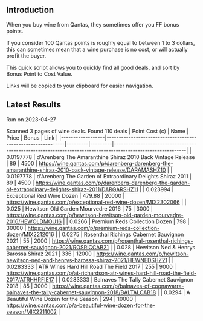 ## Introduction

When you buy wine from Qantas, they sometimes offer you FF bonus points. 

If you consider 100 Qantas points is roughly equal to between 1 to 3 dollars, this can sometimes mean that a wine purchase is no cost, or will actually profit the buyer.

This quick script allows you to quickly find all good deals, and sort by Bonus Point to Cost Value.

Links will be copied to your clipboard for easier navigation.

## Latest Results

Run on 2023-04-27

Scanned 3 pages of wine deals.
Found 110 deals
|   Point Cost (c) | Name                                                        |   Price |   Bonus | Link                                                                                                       |
|------------------|-------------------------------------------------------------|---------|---------|------------------------------------------------------------------------------------------------------------|
|        0.0197778 | d'Arenberg The Amaranthine Shiraz 2010 Back Vintage Release |   89    |    4500 | https://wine.qantas.com/p/darenberg-darenberg-the-amaranthine-shiraz-2010-back-vintage-release/DARAMASHZ10 |
|        0.0197778 | d'Arenberg The Garden of Extraordinary Delights Shiraz 2011 |   89    |    4500 | https://wine.qantas.com/p/darenberg-darenberg-the-garden-of-extraordinary-delights-shiraz-2011/DARGARSHZ11 |
|        0.023994  | Exceptional Red Wine Dozen                                  |  479.88 |   20000 | https://wine.qantas.com/p/exceptional-red-wine-dozen/MIX2302066                                            |
|        0.025     | Hewitson Old Garden Mourvedre 2016                          |   75    |    3000 | https://wine.qantas.com/p/hewitson-hewitson-old-garden-mourvedre-2016/HEWOLDMOU16                          |
|        0.0266    | Premium Reds Collection Dozen                               |  798    |   30000 | https://wine.qantas.com/p/premium-reds-collection-dozen/MIX2212016                                         |
|        0.0275    | Rosenthal Richings Cabernet Sauvignon 2021                  |   55    |    2000 | https://wine.qantas.com/p/rosenthal-rosenthal-richings-cabernet-sauvignon-2021/ROSRICCAB21                 |
|        0.028     | Hewitson Ned & Henrys Barossa Shiraz 2021                   |  336    |   12000 | https://wine.qantas.com/p/hewitson-hewitson-ned-and-henrys-barossa-shiraz-2021/HEWNEDSHZ21                 |
|        0.0283333 | ATR Wines Hard Hill Road The Field 2017                     |  255    |    9000 | https://wine.qantas.com/p/at-richardson-atr-wines-hard-hill-road-the-field-2017/ATRHHRFIE17                |
|        0.0283333 | Balnaves The Tally Cabernet Sauvignon 2018                  |   85    |    3000 | https://wine.qantas.com/p/balnaves-of-coonawarra-balnaves-the-tally-cabernet-sauvignon-2018/BALTALCAB18    |
|        0.0294    | A Beautiful Wine Dozen for the Season                       |  294    |   10000 | https://wine.qantas.com/p/a-beautiful-wine-dozen-for-the-season/MIX2211002                                 |

